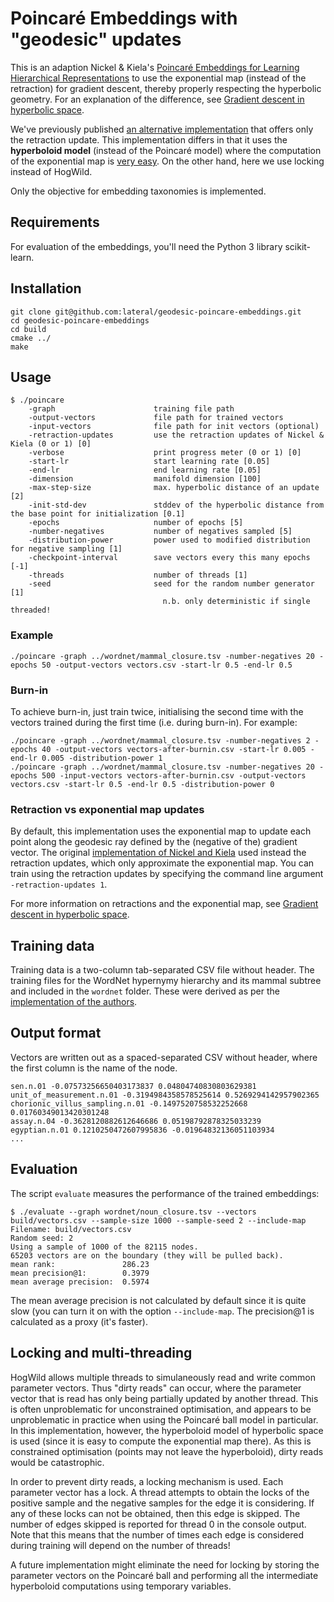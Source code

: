 # Poincaré Embeddings with "geodesic" updates

This is an adaption Nickel &amp; Kiela's [Poincaré Embeddings for Learning Hierarchical Representations](https://papers.nips.cc/paper/7213-poincare-embeddings-for-learning-hierarchical-representations) to use the exponential map (instead of the retraction) for gradient descent, thereby properly respecting the hyperbolic geometry.
For an explanation of the difference, see [Gradient descent in hyperbolic space](https://arxiv.org/abs/1805.08207).

We've previously published [an alternative implementation](https://github.com/lateral/poincare-embeddings) that offers only the retraction update.  This implementation differs in that it uses the **hyperboloid model** (instead of the Poincaré model) where the computation of the exponential map is [very easy](https://arxiv.org/abs/1805.08207).  On the other hand, here we use locking instead of HogWild.

Only the objective for embedding taxonomies is implemented.

## Requirements

For evaluation of the embeddings, you'll need the Python 3 library scikit-learn.

## Installation

```
git clone git@github.com:lateral/geodesic-poincare-embeddings.git
cd geodesic-poincare-embeddings
cd build
cmake ../
make
```

## Usage

```
$ ./poincare
    -graph                      training file path
    -output-vectors             file path for trained vectors
    -input-vectors              file path for init vectors (optional)
    -retraction-updates         use the retraction updates of Nickel & Kiela (0 or 1) [0]
    -verbose                    print progress meter (0 or 1) [0]
    -start-lr                   start learning rate [0.05]
    -end-lr                     end learning rate [0.05]
    -dimension                  manifold dimension [100]
    -max-step-size              max. hyperbolic distance of an update [2]
    -init-std-dev               stddev of the hyperbolic distance from the base point for initialization [0.1]
    -epochs                     number of epochs [5]
    -number-negatives           number of negatives sampled [5]
    -distribution-power         power used to modified distribution for negative sampling [1]
    -checkpoint-interval        save vectors every this many epochs [-1]
    -threads                    number of threads [1]
    -seed                       seed for the random number generator [1]
                                  n.b. only deterministic if single threaded!
```

### Example

```
./poincare -graph ../wordnet/mammal_closure.tsv -number-negatives 20 -epochs 50 -output-vectors vectors.csv -start-lr 0.5 -end-lr 0.5
```

### Burn-in
To achieve burn-in, just train twice, initialising the second time with the vectors trained during the first time (i.e. during burn-in).  For example:

```
./poincare -graph ../wordnet/mammal_closure.tsv -number-negatives 2 -epochs 40 -output-vectors vectors-after-burnin.csv -start-lr 0.005 -end-lr 0.005 -distribution-power 1
./poincare -graph ../wordnet/mammal_closure.tsv -number-negatives 20 -epochs 500 -input-vectors vectors-after-burnin.csv -output-vectors vectors.csv -start-lr 0.5 -end-lr 0.5 -distribution-power 0
```

### Retraction vs exponential map updates

By default, this implementation uses the exponential map to update each point along the geodesic ray defined by the (negative of the) gradient vector.  The original [implementation of Nickel and Kiela](https://github.com/facebookresearch/poincare-embeddings) used instead the retraction updates, which only approximate the exponential map.
You can train using the retraction updates by specifying the command line argument `-retraction-updates 1`.

For more information on retractions and the exponential map, see [Gradient descent in hyperbolic space](https://arxiv.org/abs/1805.08207).

## Training data

Training data is a two-column tab-separated CSV file without header.  The training files for the  WordNet hypernymy hierarchy and its mammal subtree and included in the `wordnet` folder.  These were derived as per the [implementation of the authors](https://github.com/facebookresearch/poincare-embeddings).

## Output format

Vectors are written out as a spaced-separated CSV without header, where the first column is the name of the node.

```
sen.n.01 -0.07573256650403173837 0.04804740830803629381
unit_of_measurement.n.01 -0.3194984358578525614 0.5269294142957902365
chorionic_villus_sampling.n.01 -0.1497520758532252668 0.01760349013420301248
assay.n.04 -0.3628120882612646686 0.05198792878325033239
egyptian.n.01 0.1210250472607995836 -0.01964832136051103934
...
```

## Evaluation

The script `evaluate` measures the performance of the trained embeddings:

```
$ ./evaluate --graph wordnet/noun_closure.tsv --vectors build/vectors.csv --sample-size 1000 --sample-seed 2 --include-map
Filename: build/vectors.csv
Random seed: 2
Using a sample of 1000 of the 82115 nodes.
65203 vectors are on the boundary (they will be pulled back).
mean rank:               286.23
mean precision@1:        0.3979
mean average precision:  0.5974
```

The mean average precision is not calculated by default since it is quite slow (you can turn it on with the option `--include-map`.  The precision@1 is calculated as a proxy (it's faster).

## Locking and multi-threading

HogWild allows multiple threads to simulaneously read and write common parameter vectors.  Thus "dirty reads" can occur, where the parameter vector that is read has only being partially updated by another thread.  This is often unproblematic for unconstrained optimisation, and appears to be unproblematic in practice when using the Poincaré ball model in particular.  In this implementation, however, the hyperboloid model of hyperbolic space is used (since it is easy to compute the exponential map there).  As this is constrained optimisation (points may not leave the hyperboloid), dirty reads would be catastrophic.

In order to prevent dirty reads, a locking mechanism is used.  Each parameter vector has a lock.  A thread attempts to obtain the locks of the positive sample and the negative samples for the edge it is considering.  If any of these locks can not be obtained, then this edge is skipped.  The number of edges skipped is reported for thread 0 in the console output.  Note that this means that the number of times each edge is considered during training will depend on the number of threads!

A future implementation might eliminate the need for locking by storing the parameter vectors on the Poincaré ball and performing all the intermediate hyperboloid computations using temporary variables.
